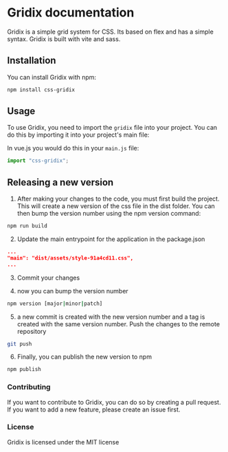 # Gridix documentation

Gridix is a simple grid system for CSS. Its based on flex and has a simple syntax. Gridix is built with vite and sass.

## Installation

You can install Gridix with npm:

```bash
npm install css-gridix
```

## Usage

To use Gridix, you need to import the `gridix` file into your project. You can do this by importing it into your project's main file:

In vue.js you would do this in your `main.js` file:

```js
import "css-gridix";
```

## Releasing a new version

1. After making your changes to the code, you must first build the project. This will create a new version of the css file in the dist folder. You can then bump the version number using the npm version command:

```bash
npm run build
```

2. Update the main entrypoint for the application in the package.json

```json
...
"main": "dist/assets/style-91a4cd11.css",
...
```

3. Commit your changes

4. now you can bump the version number

```bash
npm version [major|minor|patch]
```

5. a new commit is created with the new version number and a tag is created with the same version number. Push the changes to the remote repository

```bash
git push
```

6. Finally, you can publish the new version to npm

```bash
npm publish
```

### Contributing

If you want to contribute to Gridix, you can do so by creating a pull request. If you want to add a new feature, please create an issue first.

### License

Gridix is licensed under the MIT license
